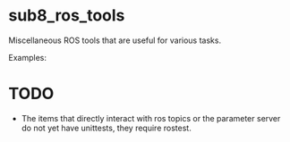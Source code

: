 sub8_ros_tools
==============

Miscellaneous ROS tools that are useful for various tasks.

Examples:

# TODO
* The items that directly interact with ros topics or the parameter server do not yet have unittests, they require rostest.

